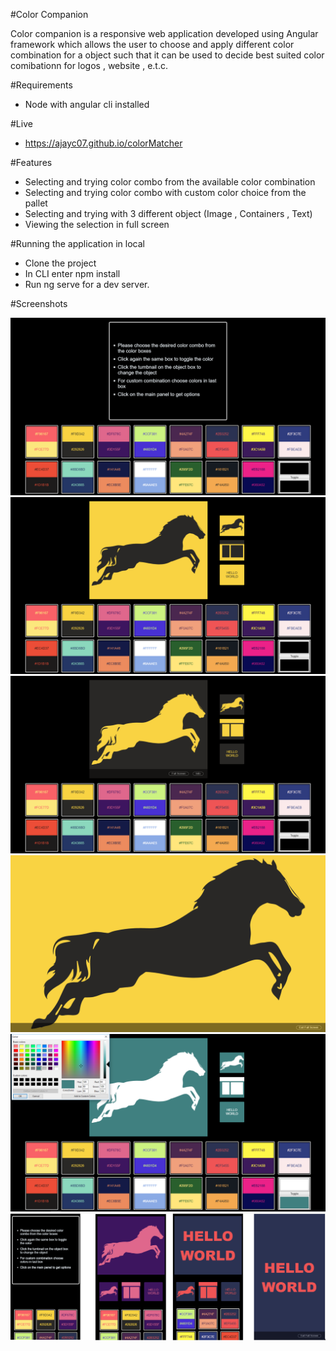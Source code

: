 #Color Companion

Color companion is a responsive web application developed using Angular framework which allows the user to choose and apply different color combination for a object such that it can be used to decide best suited color comibationn for logos , website , e.t.c. 

#Requirements

- Node with angular cli installed

#Live

- https://ajayc07.github.io/colorMatcher

#Features

- Selecting and trying color combo from the available color combination
- Selecting and trying color combo with custom color choice from the pallet
- Selecting and trying with 3 different object (Image , Containers , Text)
- Viewing the selection in full screen

#Running the application in local

- Clone the project
- In CLI enter npm install
- Run ng serve for a dev server.

#Screenshots

![Instructions](./screenshots/1.Instructions.png)
![SelectingColor](./screenshots/2.SelectingColor.png)
![TogglingColorWithin](./screenshots/3.TogglingColorWithin.png)
![FullScreenMode](./screenshots/4.FullScreenMode.png)
![CustomColorSelection](./screenshots/5.CustomColorSelection.png)
![MobileView](./screenshots/6.MobileView.png)